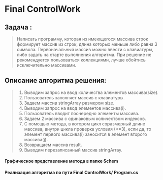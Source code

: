 # **Final ControlWork**
## Задача :
>Написать программу, которая из имеющегося массива строк формирует массив из строк, длина которых меньше либо равна 3 символа. Первоначальный массив можно ввести с клавиатуры, либо задать на старте выполнения алгоритма. При решение не рекомендуется пользоваться коллекциями, лучше обойтись исключительно массивами.
## Описание алгоритма решения:
>1. Выводим запрос на ввод количества элементов массива(size).
>2. Пользователь заполняет массив с клавиатуры.
>3. Задаем массив stringArray размером size.
>4. Выводим запрос на ввод элементов массива(i).
>5. Пользователь вводит поочередно элементы массива.
>6. Задаем 2 массива с одинаковым количеством индексов.
>7. С помощью метода, в котором цикл соразмерный длине массива, внутри цикла проверка условия (<=3), если да, то элемент первого массива(i) заносится в элемент второго массива(j).
>8. Возвращаем массив result.
>9. Выводим перезаписанный массив stringArray.
#### Графическое представление метода в папке Schem
#### Реализация алгоритма по пути Final ControlWork/ Program.cs